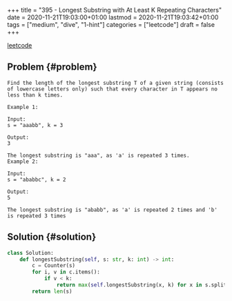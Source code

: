 +++
title = "395 - Longest Substring with At Least K Repeating Characters"
date = 2020-11-21T19:03:00+01:00
lastmod = 2020-11-21T19:03:42+01:00
tags = ["medium", "dive", "1-hint"]
categories = ["leetcode"]
draft = false
+++

[leetcode](https://leetcode.com/problems/longest-substring-with-at-least-k-repeating-characters/)


## Problem {#problem}

```text
Find the length of the longest substring T of a given string (consists of lowercase letters only) such that every character in T appears no less than k times.

Example 1:

Input:
s = "aaabb", k = 3

Output:
3

The longest substring is "aaa", as 'a' is repeated 3 times.
Example 2:

Input:
s = "ababbc", k = 2

Output:
5

The longest substring is "ababb", as 'a' is repeated 2 times and 'b' is repeated 3 times
```


## Solution {#solution}

```python
class Solution:
    def longestSubstring(self, s: str, k: int) -> int:
        c = Counter(s)
        for i, v in c.items():
            if v < k:
                return max(self.longestSubstring(x, k) for x in s.split(i))
        return len(s)
```
